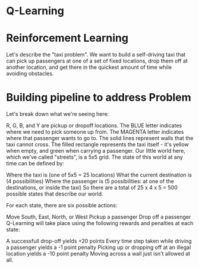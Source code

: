 # Q-Learning

# Reinforcement Learning
Let's describe the "taxi problem". We want to build a self-driving taxi that can pick up passengers at one of a set of fixed locations, drop them off at another location, and get there in the quickest amount of time while avoiding obstacles.


# Building pipeline to address Problem

Let's break down what we're seeing here:

R, G, B, and Y are pickup or dropoff locations.
The BLUE letter indicates where we need to pick someone up from.
The MAGENTA letter indicates where that passenger wants to go to.
The solid lines represent walls that the taxi cannot cross.
The filled rectangle represents the taxi itself - it's yellow when empty, and green when carrying a passenger.
Our little world here, which we've called "streets", is a 5x5 grid. The state of this world at any time can be defined by:

Where the taxi is (one of 5x5 = 25 locations)
What the current destination is (4 possibilities)
Where the passenger is (5 possibilities: at one of the destinations, or inside the taxi)
So there are a total of 25 x 4 x 5 = 500 possible states that describe our world.

For each state, there are six possible actions:

Move South, East, North, or West
Pickup a passenger
Drop off a passenger
Q-Learning will take place using the following rewards and penalties at each state:

A successfull drop-off yields +20 points
Every time step taken while driving a passenger yields a -1 point penalty
Picking up or dropping off at an illegal location yields a -10 point penalty
Moving across a wall just isn't allowed at all.
